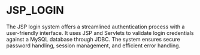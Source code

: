 # JSP_LOGIN
The JSP login system offers a streamlined authentication process with a user-friendly interface. It uses JSP and Servlets to validate login credentials against a MySQL database through JDBC. The system ensures secure password handling, session management, and efficient error handling.

